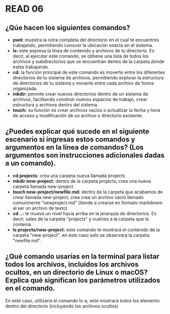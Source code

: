 # READ 06

## ¿Qúe hacen los siguientes comandos?
- **pwd:** muestra la rutra completa del directorio en el cual te encuentres trabajando, permitiendo conocer la ubicación exacta en el sistema.
- **ls:** este expresa la línea de contenido y archivos de tu directorio. Es decir, al ejecutar este comando, se obtiene una lista de todos los archivos y subdirectorios que se encuentran dentro de la carpeta donde estes trabajando.  
- **cd:** la función principal de este comando es moverte entre los diferentes directorios de tu sistema de archivos, permitiendo explorar la estructura de directorios de tu sistema y moverte entre cada archivo de forma organizada.
- **mkdir:** permite crear nuevos directorios dentro de un sistema de archivos, facilitando construir nuevos espacios de trabajo, crear estructura y archivos dentro del sistema. 
- **touch:** su función es crear archivos vacíos o actualizar la fecha y hora de acceso y modificación de un archivo o directorio existente.

## ¿Puedes explicar qué sucede en el siguiente escenario si ingresas estos comandos y argumentos en la línea de comandos? (Los argumentos son instrucciones adicionales dadas a un comando).
- **cd projects:** crea una carpeta nueva llamada projects
- **mkdir new-project:** dentro de la carpeta projects, crea una nueva carpeta llamada new-project
- **touch new-project/newfile.md:** dentro de la carpeta que acabamos de crear llamada new-project, crea crea un archivo vacío llamado comunmente "newproject.md" (tiende a crearse en formato markdowm al ser un archivo de texto)
- **cd ..:** te mueve un nivel hacia arriba en la jerarquía de directorios. Es decir, sales de la carpeta "projects" y vuelves a la carpeta que la contenía.
- **ls projects/new-project:** este comando te mostrará el contenido de la carpeta "new-project". en este caso solo se observará la carpeta "newfile.md".

## ¿Qué comando usarías en la terminal para listar todos los archivos, incluidos los archivos ocultos, en un directorio de Linux o macOS? Explica qué significan los parámetros utilizados en el comando.

En este caso, utilizaría el comando ls-a, este mostrará todos los elemento dentro del directorio (incluyendo los archivos ocultos)
  
